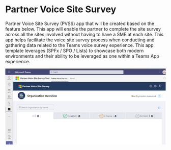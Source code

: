 # Partner Voice Site Survey

Partner Voice Site Survey (PVSS) app that will be created based on the feature below. This app will enable the partner to complete the site survey across all the sites involved without having to have a SME at each site. This app helps facilitate the voice site survey process when conducting and gathering data related to the Teams voice survey experience. This app template leverages (SPFx / SPO / Lists) to showcase both modern environments and their ability to be leveraged as one within a Teams App experience.

![Organization Overview Screen](../Images/OrgOverview.png)